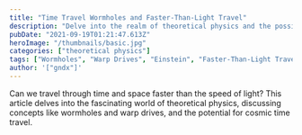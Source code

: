 ```yaml
---
title: "Time Travel Wormholes and Faster-Than-Light Travel"
description: "Delve into the realm of theoretical physics and the possibilities of traversable wormholes and warp drives."
pubDate: "2021-09-19T01:21:47.613Z"
heroImage: "/thumbnails/basic.jpg"
categories: ["theoretical physics"]
tags: ["Wormholes", "Warp Drives", "Einstein", "Faster-Than-Light Travel"]
author: '["gndx"]'
---
```


Can we travel through time and space faster than the speed of light? This article delves into the fascinating world of theoretical physics, discussing concepts like wormholes and warp drives, and the potential for cosmic time travel.
